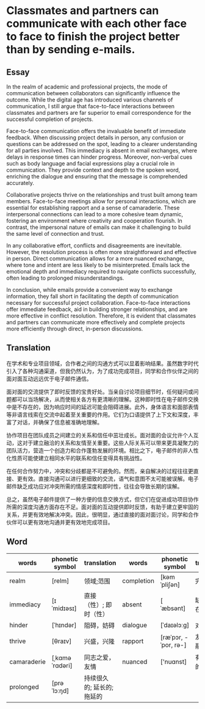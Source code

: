 # Classmates and partners can communicate with each other face to face to finish the project better than by sending e-mails.

## Essay
In the realm of academic and professional projects, the mode of communication between collaborators can significantly influence the outcome. While the digital age has introduced various channels of communication, I still argue that face-to-face interactions between classmates and partners are far superior to email correspondence for the successful completion of projects.

Face-to-face communication offers the invaluable benefit of immediate feedback. When discussing project details in person, any confusion or questions can be addressed on the spot, leading to a clearer understanding for all parties involved. This immediacy is absent in email exchanges, where delays in response times can hinder progress. Moreover, non-verbal cues such as body language and facial expressions play a crucial role in communication. They provide context and depth to the spoken word, enriching the dialogue and ensuring that the message is comprehended accurately.

Collaborative projects thrive on the relationships and trust built among team members. Face-to-face meetings allow for personal interactions, which are essential for establishing rapport and a sense of camaraderie. These interpersonal connections can lead to a more cohesive team dynamic, fostering an environment where creativity and cooperation flourish. In contrast, the impersonal nature of emails can make it challenging to build the same level of connection and trust.

In any collaborative effort, conflicts and disagreements are inevitable. However, the resolution process is often more straightforward and effective in person. Direct communication allows for a more nuanced exchange, where tone and intent are less likely to be misinterpreted. Emails lack the emotional depth and immediacy required to navigate conflicts successfully, often leading to prolonged misunderstandings.

In conclusion, while emails provide a convenient way to exchange information, they fall short in facilitating the depth of communication necessary for successful project collaboration. Face-to-face interactions offer immediate feedback, aid in building stronger relationships, and are more effective in conflict resolution. Therefore, it is evident that classmates and partners can communicate more effectively and complete projects more efficiently through direct, in-person discussions.

<div style="page-break-after: always;"></div>

## Translation
在学术和专业项目领域，合作者之间的沟通方式可以显着影响结果。虽然数字时代引入了各种沟通渠道，但我仍然认为，为了成功完成项目，同学和合作伙伴之间的面对面互动远远优于电子邮件通信。

面对面的交流提供了即时反馈的宝贵好处。当亲自讨论项目细节时，任何疑问或问题都可以当场解决，从而使相关各方有更清晰的理解。这种即时性在电子邮件交换中是不存在的，因为响应时间的延迟可能会阻碍进展。此外，身体语言和面部表情等非语言线索在交流中起着至关重要的作用。它们为口语提供了上下文和深度，丰富了对话，并确保了信息被准确地理解。

协作项目在团队成员之间建立的关系和信任中茁壮成长。面对面的会议允许个人互动，这对于建立融洽的关系和友情至关重要。这些人际关系可以带来更具凝聚力的团队活力，营造一个创造力和合作蓬勃发展的环境。相比之下，电子邮件的非人性化性质可能使建立相同水平的联系和信任变得具有挑战性。

在任何合作努力中，冲突和分歧都是不可避免的。然而，亲自解决的过程往往更直接、更有效。直接沟通可以进行更细致的交流，语气和意图不太可能被误解。电子邮件缺乏成功应对冲突所需的情感深度和即时性，往往会导致长期的误解。

总之，虽然电子邮件提供了一种方便的信息交换方式，但它们在促进成功项目协作所需的深度沟通方面存在不足。面对面的互动提供即时反馈，有助于建立更牢固的关系，并更有效地解决冲突。因此，很明显，通过直接的面对面讨论，同学和合作伙伴可以更有效地沟通并更有效地完成项目。

## Word
| words | phonetic symbol | translation | words | phonetic symbol | translation |
| -- | -- | -- | -- | -- | -- |
| realm |  [relm] | 领域;范围 | completion | [kəmˈpliʃən] | 完成，结束 |
| immediacy | [ɪˈmidɪəsɪ] | 直接（性）; 即时（性）| absent | [ ˈæbsənt] | 缺席的，不在场的 |
| hinder |  [ˈhɪndər] | 阻碍，妨碍 | dialogue |  [ˈdaɪəlɔːɡ] | 对话; 对白 |
| thrive | [θraɪv] | 兴盛，兴隆 | rapport | [ræˈpɔr, -ˈpor, rə-] | 友好关系; 融洽，和谐 |
| camaraderie | [ˌkɑməˈrɑdəri] | 同志之爱，友情 | nuanced |  ['nuɑnst] | 有细微差别的 |
| prolonged | [prəˈlɔːŋd] | 持续很久的; 延长的; 拖延的 |
